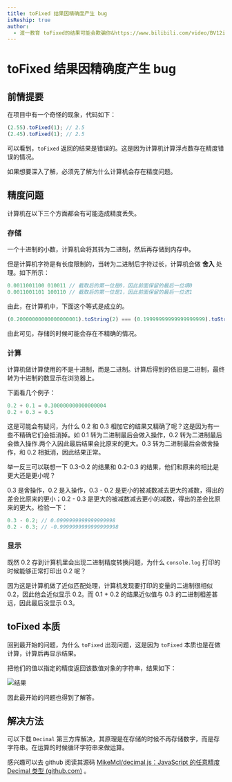 ```yaml
---
title: toFixed 结果因精确度产生 bug
isReship: true
author:
  - 渡一教育 toFixed的结果可能会欺骗你&https://www.bilibili.com/video/BV12i4y1i7Lv/
---
```


# toFixed 结果因精确度产生 bug

## 前情提要

在项目中有一个奇怪的现象，代码如下：

```js
(2.55).toFixed(1); // 2.5
(2.45).toFixed(1); // 2.5
```

可以看到，`toFixed` 返回的结果是错误的。这是因为计算机计算浮点数存在精度错误的情况。

如果想要深入了解，必须先了解为什么计算机会存在精度问题。

## 精度问题

计算机在以下三个方面都会有可能造成精度丢失。

### 存储

一个十进制的小数，计算机会将其转为二进制，然后再存储到内存中。

但是计算机字符是有长度限制的，当转为二进制后字符过长，计算机会做 **舍入** 处理。如下所示：

```js
0.0011001100 010011 // 截取后的第一位是0，因此前面保留的最后一位填0
0.0011001101 100110 // 截取后的第一位是1，因此前面保留的最后一位进1
```

由此，在计算机中，下面这个等式是成立的。

```js
(0.20000000000000000001).toString(2) === (0.19999999999999999999).toString(2);
```

由此可见，存储的时候可能会存在不精确的情况。

### 计算

计算机做计算使用的不是十进制，而是二进制。计算后得到的依旧是二进制，最终转为十进制的数显示在浏览器上。

下面看几个例子：

```js
0.2 + 0.1 = 0.300000000000000004
0.2 + 0.3 = 0.5
```

这是可能会有疑问，为什么 0.2 和 0.3 相加它的结果又精确了呢？这是因为有一些不精确它们会抵消掉。如 0.1 转为二进制最后会做入操作，0.2 转为二进制最后会做入操作.两个入因此最后结果会比原来的更大。0.3 转为二进制最后会做舍操作，和 0.2 相抵消，因此结果正常。

举一反三可以联想一下 0.3-0.2 的结果和 0.2-0.3 的结果，他们和原来的相比是更大还是更小呢？

0.3 是舍操作，0.2 是入操作，0.3 - 0.2 是更小的被减数减去更大的减数，得出的差会比原来的更小；0.2 - 0.3 是更大的被减数减去更小的减数，得出的差会比原来的更大。检验一下：

```js
0.3 - 0.2; // 0.0999999999999999998
0.2 - 0.3; // -0.9999999999999999998
```

### 显示

既然 0.2 存到计算机里会出现二进制精度转换问题，为什么 `console.log` 打印的时候能够正常打印出 0.2 呢？

因为这是计算机做了近似匹配处理，计算机发现要打印的变量的二进制很相似 0.2，因此他会近似显示 0.2。而 0.1 + 0.2 的结果近似值与 0.3 的二进制相差甚远，因此最后没显示 0.3。

## toFixed 本质

回到最开始的问题，为什么 `toFixed` 出现问题，这是因为 `toFixed` 本质也是在做计算，计算后再显示结果。

把他们的值以指定的精度返回该数值对象的字符串，结果如下：

![结果](https://pic.imgdb.cn/item/65fb05449f345e8d038ff942.png)

因此最开始的问题也得到了解答。

## 解决方法

可以下载 `Decimal` 第三方库解决，其原理是在存储的时候不再存储数字，而是存字符串。在运算的时候循环字符串来做运算。

感兴趣可以去 github 阅读其源码 [MikeMcl/decimal.js：JavaScript 的任意精度 Decimal 类型 (github.com)](https://github.com/MikeMcl/decimal.js) 。
